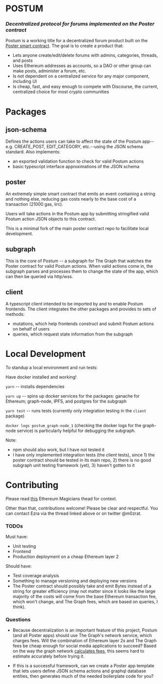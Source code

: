 # POSTUM
### *Decentralized protocol for forums implemented on the Poster contract*

Postum is a working title for a decentralized forum product built on the [Poster smart contract](https://github.com/ETHPoster). The goal is to create a product that:
- Lets anyone create/edit/delete forums with admins, categories, threads, and posts
- Uses Ethereum addresses as accounts, so a DAO or other group can make posts, administer a forum, etc.
- Is not dependent on a centralized service for any major component, including UI
- Is cheap, fast, and easy enough to compete with Discourse, the current, centralized choice for most crypto communities

# Packages
## json-schema
Defines the actions users can take to affect the state of the Postum app--e.g. CREATE_POST, EDIT_CATEGORY, etc.--using the JSON schema standard. Also implements:
- an exported validation function to check for valid Postum actions
- basic typescript interface approximations of the JSON schema

## poster
An extremely simple smart contract that emits an event containing a string and nothing else, reducing gas costs nearly to the base cost of a transaction (21000 gas, iirc).

Users will take actions in the Postum app by submitting stringified valid Postum action JSON objects to this contract.

This is a minimal fork of the main poster contract repo to facilitate local development.

## subgraph
This is the core of Postum -- a subgraph for The Graph that watches the Poster contract for valid Postum actions. When valid actions come in, the subgraph parses and processes them to change the state of the app, which can then be queried via http/wss.

## client
A typescript client intended to be imported by and to enable Postum frontends. The client integrates the other packages and provides to sets of methods:
- mutations, which help frontends construct and submit Postum actions on behalf of users 
- queries, which request state information from the subgraph

# Local Development
To standup a local environment and run tests:

Have docker installed and working!

`yarn` -- installs dependencies

`yarn up` -- spins up docker services for the packages: ganache for Ethereum; graph-node, IPFS, and postgres for the subgraph

`yarn test` -- runs tests (currently only integration testing in the `client` package)

`docker logs postum_graph-node_1` (checking the docker logs for the graph-node service) is particularly helpful for debugging the subgraph.

Note:
- npm should also work, but I have not tested it
- I have only implemented integration tests (the client tests), since 1) the poster contract should be tested in its main repo, 2) there is no good subgraph unit testing framework (yet), 3) haven't gotten to it

# Contributing
Please read [this](https://ethereum-magicians.org/t/eip-eip-3722-poster-a-ridiculously-simple-general-purpose-social-media-smart-contract/6751/58) Ethereum Magicians thead for context.

Other than that, contributions welcome! Please be clear and respectful. You can contact Ezra via the thread linked above or on twitter @m0zrat.

### TODOs
Must have:
- Unit testing
- Frontend
- Production deployment on a cheap Ethereum layer 2

Should have:
- Test coverage analysis
- Something to manage versioning and deploying new versions
- The Poster contract should possibly take and emit Bytes instead of a string for greater efficiency (may not matter since it looks like the large majority of the costs will come from the base Ethereum transaction fee, which won't change, and The Graph fees, which are based on queries, I think).

### Questions
- Because decentralization is an important feature of this project, Postum (and all Poster apps) should use The Graph's network service, which charges fees. Will the combination of Ethereum layer 2s and The Graph fees be cheap enough for social media applications to succeed? Based on the way the graph network [calculates fees](https://thegraph.com/blog/the-graph-grt-token-economics), this seems hard to estimate accurately before trying it.

- If this is a successful framework, can we create a Poster app template that lets users define JSON schema actions and graphql database entities, then generates much of the needed boilerplate code for you?